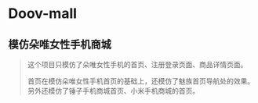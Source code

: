 # Doov-mall

## 模仿朵唯女性手机商城
>这个项目只模仿了朵唯女性手机的首页、注册登录页面、商品详情页面。
>
>首页在模仿朵唯女性手机首页的基础上，还模仿了魅族首页导航处的效果。
另外还模仿了锤子手机商城首页、小米手机商城的首页。
